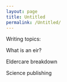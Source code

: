 ```yaml
---
layout: page
title: Untitled
permalink: /Untitled/
---
```

Writing topics:

What is an eir?

Eldercare breakdown

Science publishing 